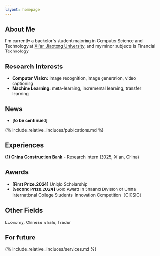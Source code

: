 ```yaml
---
layout: homepage
---
```


## About Me

I'm currently a bachelor's student majoring in Computer Science and Technology at <a href="https://www.xjtu.edu.cn/" target="_blank">Xi'an Jiaotong University</a>, and my minor subjects is Financial Technology.

## Research Interests

- **Computer Vision:** image recognition, image generation, video captioning
- **Machine Learning:** meta-learning, incremental learning, transfer learning

## News

- **[to be continued]** 

{% include_relative _includes/publications.md %}

## Experiences

**(1) China Construction Bank** - Research Intern (2025, Xi'an, China)


## Awards
- **[First Prize.2024]** Uniqlo Scholarship
- **[Second Prize.2024]** Gold Award in Shaanxi Division of China International College Students' Innovation Competition（CICSIC）

## Other Fields
Economy, Chinese whale, Trader

## For future
{% include_relative _includes/services.md %}
